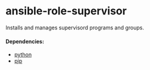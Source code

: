 # ansible-role-supervisor
Installs and manages supervisord programs and groups.

#### Dependencies:
  - [python](https://www.python.org/downloads/)
  - [pip](https://pip.pypa.io/en/stable/installing/)
